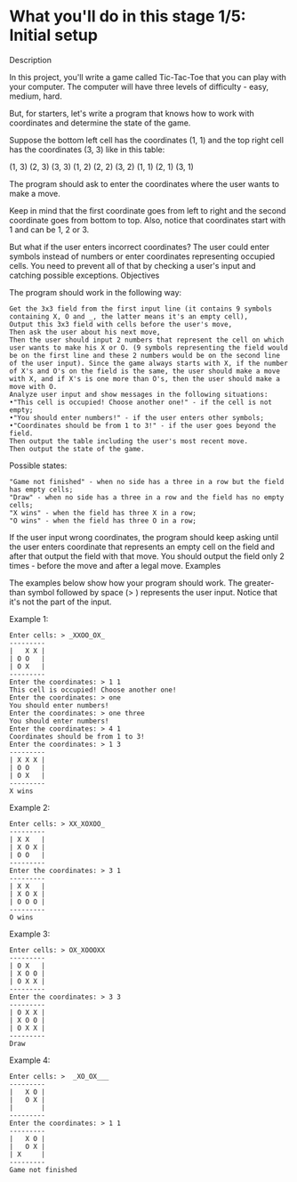 #  What you'll do in this stage 1/5: Initial setup 

Description

In this project, you'll write a game called Tic-Tac-Toe that you can play with your computer. The computer will have three levels of difficulty - easy, medium, hard.

But, for starters, let's write a program that knows how to work with coordinates and determine the state of the game.

Suppose the bottom left cell has the coordinates (1, 1) and the top right cell has the coordinates (3, 3) like in this table:

(1, 3) (2, 3) (3, 3)
(1, 2) (2, 2) (3, 2)
(1, 1) (2, 1) (3, 1)

The program should ask to enter the coordinates where the user wants to make a move.

Keep in mind that the first coordinate goes from left to right and the second coordinate goes from bottom to top. Also, notice that coordinates start with 1 and can be 1, 2 or 3.

But what if the user enters incorrect coordinates? The user could enter symbols instead of numbers or enter coordinates representing occupied cells. You need to prevent all of that by checking a user's input and catching possible exceptions.
Objectives

The program should work in the following way:

    Get the 3x3 field from the first input line (it contains 9 symbols containing X, O and _, the latter means it's an empty cell),
    Output this 3x3 field with cells before the user's move,
    Then ask the user about his next move,
    Then the user should input 2 numbers that represent the cell on which user wants to make his X or O. (9 symbols representing the field would be on the first line and these 2 numbers would be on the second line of the user input). Since the game always starts with X, if the number of X's and O's on the field is the same, the user should make a move with X, and if X's is one more than O's, then the user should make a move with O.
    Analyze user input and show messages in the following situations:
    •"This cell is occupied! Choose another one!" - if the cell is not empty;
    •"You should enter numbers!" - if the user enters other symbols;
    •"Coordinates should be from 1 to 3!" - if the user goes beyond the field.
    Then output the table including the user's most recent move.
    Then output the state of the game.

Possible states:

    "Game not finished" - when no side has a three in a row but the field has empty cells;
    "Draw" - when no side has a three in a row and the field has no empty cells;
    "X wins" - when the field has three X in a row;
    "O wins" - when the field has three O in a row;

If the user input wrong coordinates, the program should keep asking until the user enters coordinate that represents an empty cell on the field and after that output the field with that move. You should output the field only 2 times - before the move and after a legal move.
Examples

The examples below show how your program should work.
The greater-than symbol followed by space (> ) represents the user input. Notice that it's not the part of the input.

Example 1:

    Enter cells: > _XXOO_OX_
    ---------
    |   X X |
    | O O   |
    | O X   |
    ---------
    Enter the coordinates: > 1 1
    This cell is occupied! Choose another one!
    Enter the coordinates: > one
    You should enter numbers!
    Enter the coordinates: > one three
    You should enter numbers!
    Enter the coordinates: > 4 1
    Coordinates should be from 1 to 3!
    Enter the coordinates: > 1 3
    ---------
    | X X X |
    | O O   |
    | O X   |
    ---------
    X wins

Example 2:

    Enter cells: > XX_XOXOO_
    ---------
    | X X   |
    | X O X |
    | O O   |
    ---------
    Enter the coordinates: > 3 1
    ---------
    | X X   |
    | X O X |
    | O O O |
    ---------
    O wins

Example 3:

    Enter cells: > OX_XOOOXX
    ---------
    | O X   |
    | X O O |
    | O X X |
    ---------
    Enter the coordinates: > 3 3
    ---------
    | O X X |
    | X O O |
    | O X X |
    ---------
    Draw

Example 4:

    Enter cells: >  _XO_OX___
    ---------
    |   X O |
    |   O X |
    |       |
    ---------
    Enter the coordinates: > 1 1
    ---------
    |   X O |
    |   O X |
    | X     |
    ---------
    Game not finished